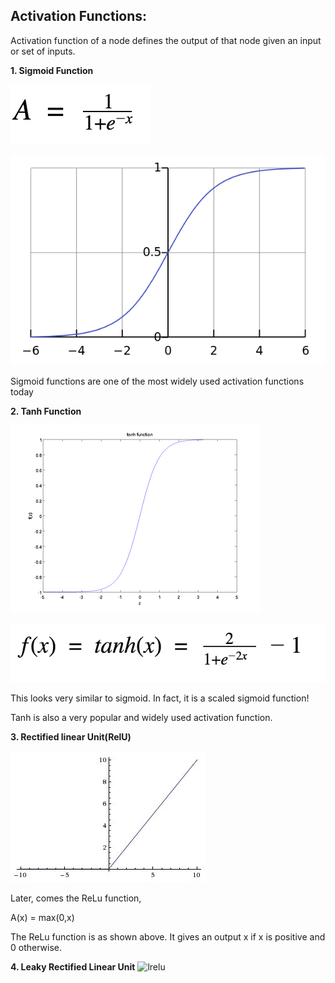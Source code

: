 ## Activation Functions:

Activation function of a node defines the output of that node given an input or set of inputs.



**1. Sigmoid Function**

![sig](https://github.com/siddarthjha/ML/blob/master/Images/sig.png)

![fun](https://github.com/siddarthjha/ML/blob/master/Images/sig1.png)

Sigmoid functions are one of the most widely used activation functions today



**2. Tanh Function**

![tanh](https://github.com/siddarthjha/ML/blob/master/Images/tanh.png)

![fun](https://github.com/siddarthjha/ML/blob/master/Images/tanh1.png)

This looks very similar to sigmoid. In fact, it is a scaled sigmoid function!

Tanh is also a very popular and widely used activation function.



**3. Rectified linear Unit(RelU)**

![relu](https://github.com/siddarthjha/ML/blob/master/Images/relu'.jpg)

Later, comes the ReLu function,


A(x) = max(0,x)


The ReLu function is as shown above. It gives an output x if x is positive and 0 otherwise.


**4. Leaky Rectified Linear Unit**
![lrelu]()

